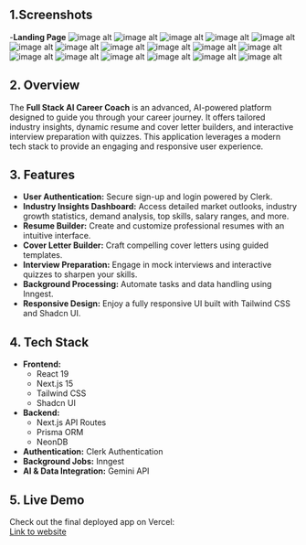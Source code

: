 ## 1.Screenshots

-**Landing Page**
![image alt](1.png)
![image alt](2.png)
![image alt](3.png)
![image alt](4.png)
![image alt](5.png)
![image alt](6.png)
![image alt](7.png)
![image alt](8.png)
![image alt](9.png)
![image alt](10.png)
![image alt](11.png)
![image alt](12.png)
![image alt](13.png)
![image alt](14.png)
![image alt](15.png)
![image alt](16.png)
![image alt](17.png)


## 2. Overview

The **Full Stack AI Career Coach** is an advanced, AI-powered platform designed to guide you through your career journey. It offers tailored industry insights, dynamic resume and cover letter builders, and interactive interview preparation with quizzes. This application leverages a modern tech stack to provide an engaging and responsive user experience.

## 3. Features

- **User Authentication:** Secure sign-up and login powered by Clerk.
- **Industry Insights Dashboard:** Access detailed market outlooks, industry growth statistics, demand analysis, top skills, salary ranges, and more.
- **Resume Builder:** Create and customize professional resumes with an intuitive interface.
- **Cover Letter Builder:** Craft compelling cover letters using guided templates.
- **Interview Preparation:** Engage in mock interviews and interactive quizzes to sharpen your skills.
- **Background Processing:** Automate tasks and data handling using Inngest.
- **Responsive Design:** Enjoy a fully responsive UI built with Tailwind CSS and Shadcn UI.

## 4. Tech Stack

- **Frontend:**
  - React 19
  - Next.js 15 
  - Tailwind CSS 
  - Shadcn UI 
- **Backend:**
  - Next.js API Routes
  - Prisma ORM
  - NeonDB
- **Authentication:** Clerk Authentication
- **Background Jobs:** Inngest
- **AI & Data Integration:** Gemini API

## 5. Live Demo

Check out the final deployed app on Vercel:  
[Link to website](https://ai-career-coach-nu-five.vercel.app/)




